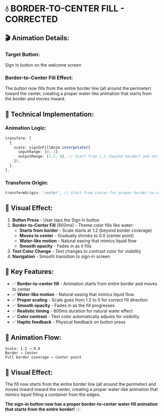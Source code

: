 # 💧 BORDER-TO-CENTER FILL - CORRECTED

## 🎬 **Animation Details:**

### **Target Button:**
Sign In button on the welcome screen

### **Border-to-Center Fill Effect:**
The button now fills from the entire border line (all around the perimeter) toward the center, creating a proper water-like animation that starts from the border and moves inward.

## 🔧 **Technical Implementation:**

### **Animation Logic:**
```typescript
transform: [
  {
    scale: signInFillAnim.interpolate({
      inputRange: [0, 1],
      outputRange: [1.2, 0], // Start from 1.2 (beyond border) and shrink to 0 (center)
    }),
  },
],
```

### **Transform Origin:**
```typescript
transformOrigin: 'center', // Start from center for proper border-to-center effect
```

## 🎯 **Visual Effect:**

1. **Button Press** - User taps the Sign In button
2. **Border-to-Center Fill** (800ms) - Theme color fills like water:
   - **Starts from border** - Scale starts at 1.2 (beyond border coverage)
   - **Moves to center** - Gradually shrinks to 0.0 (center point)
   - **Water-like motion** - Natural easing that mimics liquid flow
   - **Smooth opacity** - Fades in as it fills
3. **Text Color Change** - Text changes to contrast color for visibility
4. **Navigation** - Smooth transition to sign-in screen

## 🎨 **Key Features:**

- ✅ **Border-to-center fill** - Animation starts from entire border and moves to center
- ✅ **Water-like motion** - Natural easing that mimics liquid flow
- ✅ **Proper scaling** - Scale goes from 1.2 to 0 for correct fill direction
- ✅ **Smooth opacity** - Fades in as the fill progresses
- ✅ **Realistic timing** - 800ms duration for natural water effect
- ✅ **Color contrast** - Text color automatically adjusts for visibility
- ✅ **Haptic feedback** - Physical feedback on button press

## 🔧 **Animation Flow:**

```
Scale: 1.2 → 0.0
Border → Center
Full border coverage → Center point
```

## 🎨 **Visual Effect:**

The fill now starts from the entire border line (all around the perimeter) and moves inward toward the center, creating a proper water-like animation that mimics liquid filling a container from the edges.

**The sign-in button now has a proper border-to-center water fill animation that starts from the entire border!** 💧✨

